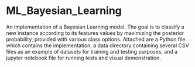# ML_Bayesian_Learning
An implementation of a Bayesian Learning model. The goal is to classify a new instance according to its features values by maximizing the posterior probability, provided with various class options.
Attached are a Python file which contains the implementation, a data directory containing several CSV files as an example of datasets for training and testing purposes, and a jupyter notebook file for running tests and visual demonstration.

